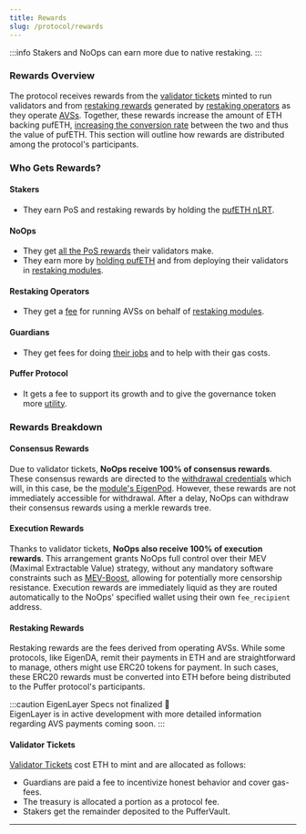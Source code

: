 ```yaml
---
title: Rewards
slug: /protocol/rewards
---
```


:::info
Stakers and NoOps can earn more due to native restaking.
:::

### Rewards Overview
The protocol receives rewards from the [validator tickets](/protocol/validator-tickets#what) minted to run validators and from [restaking rewards](/protocol/restaking-modules) generated by [restaking operators](/protocol/restaking-modules#restaking-operators) as they operate [AVSs](/reference/glossary#avs). Together, these rewards increase the amount of ETH backing pufETH, [increasing the conversion rate](/protocol/nlrt#how-pufeth-works) between the two and thus the value of pufETH. This section will outline how rewards are distributed among the protocol's participants. 

### Who Gets Rewards?
#### **Stakers**
- They earn PoS and restaking rewards by holding the [pufETH nLRT](/protocol/nlrt).

#### **NoOps**
- They get [all the PoS rewards](/protocol/validator-tickets#noop-incentives) their validators make.
- They earn more by [holding pufETH](/protocol/overview#2%EF%B8%8F⃣-registering-a-noop-validator) and from deploying their validators in [restaking modules](/protocol/restaking-modules#joining-a-module-).

#### **Restaking Operators**
- They get a [fee](/protocol/overview#5%EF%B8%8F⃣-restaking-rewards) for running AVSs on behalf of [restaking modules](/protocol/restaking-modules#restaking-operators).

#### **Guardians**
- They get fees for doing [their jobs](/protocol/guardians#what-are-their-duties) and to help with their gas costs.

#### **Puffer Protocol**
- It gets a fee to support its growth and to give the governance token more [utility](/protocol/governance).

### Rewards Breakdown
#### Consensus Rewards
Due to validator tickets, **NoOps receive 100% of consensus rewards**. These consensus rewards are directed to the [withdrawal credentials](/reference/glossary#withdrawal-credentials) which will, in this case, be the [module's EigenPod](/protocol/restaking-modules#restaking-modules-). However, these rewards are not immediately accessible for withdrawal. After a delay, NoOps can withdraw their consensus rewards using a merkle rewards tree.

#### Execution Rewards
Thanks to validator tickets, **NoOps also receive 100% of execution rewards**. This arrangement grants NoOps full control over their MEV (Maximal Extractable Value) strategy, without any mandatory software constraints such as [MEV-Boost](https://github.com/flashbots/mev-boost), allowing for potentially more censorship resistance. Execution rewards are immediately liquid as they are routed automatically to the NoOps' specified wallet using their own `fee_recipient` address.

#### Restaking Rewards
Restaking rewards are the fees derived from operating AVSs. While some protocols, like EigenDA, remit their payments in ETH and are straightforward to manage, others might use ERC20 tokens for payment. In such cases, these ERC20 rewards must be converted into ETH before being distributed to the Puffer protocol's participants.

:::caution EigenLayer Specs not finalized 🚧  
EigenLayer is in active development with more detailed information regarding AVS payments coming soon.
:::

#### **Validator Tickets**
[Validator Tickets](/protocol/validator-tickets) cost ETH to mint and are allocated as follows:
- Guardians are paid a fee to incentivize honest behavior and cover gas-fees.
- The treasury is allocated a portion as a protocol fee.
- Stakers get the remainder deposited to the PufferVault.

---